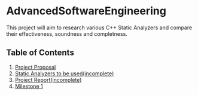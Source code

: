 ﻿# AdvancedSoftwareEngineering
 This project will aim to research various C++ Static Analyzers and compare their effectiveness, soundness and completness.
 
 ## Table of Contents
1. [Project Proposal](https://github.com/JPhil54/AdvancedSoftwareEngineering/blob/main/Project%20Proposal.pdf) 
2. [Static Analyzers to be used(incomplete)](https://github.com/JPhil54/AdvancedSoftwareEngineering/blob/main/Static_Analyzers.md)
3. [Project Report(incomplete)](https://github.com/JPhil54/AdvancedSoftwareEngineering/blob/main/Project%20Report)
4. [Milestone 1](https://github.com/JPhil54/AdvancedSoftwareEngineering/blob/main/Milestone_1.md)
